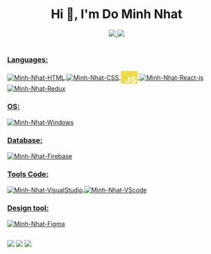<h1 align="center">Hi 👋, I'm Do Minh Nhat</h1>

<div align="center">

</div>

<div align="center">
  <a href="https://github.com/dominhnha">
  <img height="180em" src="https://github-readme-stats.vercel.app/api?username=dominhnha&show_icons=true&theme=dracula&include_all_commits=true&count_private=true"/>
  <img height="180em" src="https://github-readme-stats.vercel.app/api/top-langs/?username=MinhNhat&layout=compact&langs_count=7&theme=dracula"/>
</div>

<div style="display: inline_block"><br>
  <h3 align="left">Languages:</h3>

  <img align="center" alt="Minh-Nhat-HTML" height="30" width="40" src="https://icongr.am/devicon/html5-original.svg?size=128&color=currentColor">
  <img align="center" alt="Minh-Nhat-CSS" height="30" width="40" src="https://icongr.am/devicon/css3-original.svg?size=128&color=currentColor">
  <img align="center" alt="Minh-Nhat-Js" height="30" width="40" src="https://raw.githubusercontent.com/devicons/devicon/master/icons/javascript/javascript-plain.svg">
  <img align="center" alt="Minh-Nhat-React-js" height="30" width="40" src="https://user-images.githubusercontent.com/25181517/183897015-94a058a6-b86e-4e42-a37f-bf92061753e5.png">
  <img align="center" alt="Minh-Nhat-Redux" height="30" width="40" src="https://user-images.githubusercontent.com/25181517/187896150-cc1dcb12-d490-445c-8e4d-1275cd2388d6.png">
  <h3 align="left">OS:</h3>
  <img align="center" alt="Minh-Nhat-Windows" height="30" width="40" src="https://cdn.jsdelivr.net/gh/devicons/devicon/icons/windows8/windows8-original.svg">

  <h3 align="left">Database:</h3>
  <img align="center" alt="Minh-Nhat-Firebase" height="30" width="40" src="https://user-images.githubusercontent.com/25181517/189716855-2c69ca7a-5149-4647-936d-780610911353.png">
  <h3 align="left">Tools Code:</h3>
  <img align="center" alt="Minh-Nhat-VisualStudio" height="30" width="40" src="https://icongr.am/devicon/visualstudio-plain.svg?size=128&color=currentColor">
  <img align="center" alt="Minh-Nhat-VScode" height="30" width="40" src="https://cdn.jsdelivr.net/gh/devicons/devicon/icons/vscode/vscode-original-wordmark.svg">
<h3 align="left">Design tool:</h3>
  <img align="center" alt="Minh-Nhat-Figma" height="30" width="40" src="https://user-images.githubusercontent.com/25181517/189715289-df3ee512-6eca-463f-a0f4-c10d94a06b2f.png">
  
</div>
  
  ##
 
<div> 
 	<a href="https://www.facebook.com/profile.php?id=100012736594723" target="_blank"><img src="https://img.shields.io/badge/Facebook-1363DF?style=for-the-badge&logo=facebook&logoColor=white" target="_blank"></a>
  <a href="https://www.instagram.com/hichiro_rekan/" target="_blank"><img src="https://img.shields.io/badge/-Instagram-%23E4405F?style=for-the-badge&logo=instagram&logoColor=white" target="_blank"></a>
  <a href = "mailto:dominhnhat.dlc@gmail.com"><img src="https://img.shields.io/badge/-Gmail-%23333?style=for-the-badge&logo=gmail&logoColor=white" target="_blank"></a>
  
 
</div>
